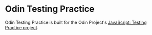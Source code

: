 # Odin Testing Practice

Odin Testing Practice is built for the Odin Project's [JavaScript: Testing Practice project](https://www.theodinproject.com/lessons/node-path-javascript-testing-practice).
